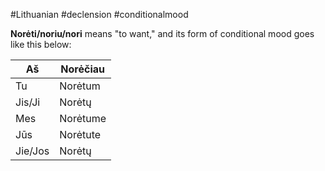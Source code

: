 #Lithuanian #declension #conditionalmood

__Norėti/noriu/nori__ means "to want," and its form of conditional mood goes like this below:


| Aš      | Norėčiau |
| ------- | -------- |
| Tu      | Norėtum  |
| Jis/Ji  | Norėtų   |
| Mes     | Norėtume |
| Jūs     | Norėtute |
| Jie/Jos | Norėtų   |
